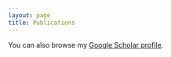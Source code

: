 ```yaml
---
layout: page
title: Publications
---
```


You can also browse my <a href="https://scholar.google.com/citations?user=4fD1l28AAAAJ&hl=en" target="_blank">Google Scholar profile</a>.


